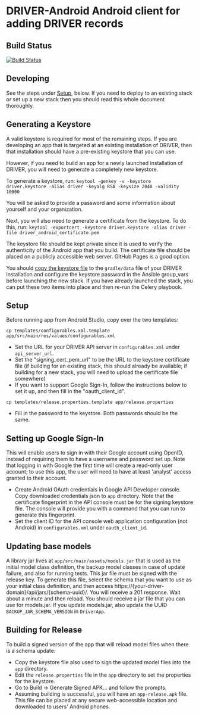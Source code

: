 # DRIVER-Android Android client for adding DRIVER records


## Build Status
[![Build Status](https://travis-ci.org/WorldBank-Transport/DRIVER-Android.svg?branch=develop)](https://travis-ci.org/WorldBank-Transport/DRIVER-Android)

## Developing
See the steps under [Setup](#setup), below. If you need to deploy to an existing stack or set up a new stack
then you should read this whole document thoroughly.

## Generating a Keystore
A valid keystore is required for most of the remaining steps. If you are developing an app that is
targeted at an existing installation of DRIVER, then that installation should have a pre-existing
keystore that you can use.

However, if you need to build an app for a newly launched installation of DRIVER, you will need to
generate a completely new keystore.

To generate a keystore, run:
`keytool -genkey -v -keystore driver.keystore -alias driver -keyalg RSA -keysize 2048 -validity 10000`

You will be asked to provide a password and some information about yourself and your organization.

Next, you will also need to generate a certificate from the keystore. To do this, run:
`keytool -exportcert -keystore driver.keystore -alias driver -file driver_android_certificate.pem`

The keystore file should be kept private since it is used to verify the authenticity of the Android
app that you build. The certificate file should be placed on a publicly accessible web server.
GitHub Pages is a good option.

You should [copy the keystore file](https://github.com/WorldBank-Transport/DRIVER/#developing) to the `gradle/data` file of your DRIVER installation and
configure the keystore password in the Ansible group\_vars before launching the new stack. If you
have already launched the stack, you can put these two items into place and then re-run the Celery
playbook.

## Setup
Before running app from Android Studio, copy over the two templates:
```
cp templates/configurables.xml.template app/src/main/res/values/configurables.xml
```

- Set the URL for your DRIVER API server in `configurables.xml` under `api_server_url`.
- Set the "signing\_cert\_pem\_url" to be the URL to the keystore certificate file (if building for
  an existing stack, this should already be available; if building for a new stack, you will need to
  upload the certificate file somewhere)
- If you want to support Google Sign-In, follow the instructions below to set it up, and then fill
  in the "oauth\_client\_id".

```
cp templates/release.properties.template app/release.properties
```

- Fill in the password to the keystore. Both passwords should be the same.

## Setting up Google Sign-In
This will enable users to sign in with their Google account using OpenID, instead of requiring them
to have a username and password set up. Note that logging in with Google the first time will create
a read-only user account; to use this app, the user will need to have at least 'analyst' access
granted to their account.

  - Create Android OAuth credentials in Google API Developer console. Copy downloaded credentials
    json to `app` directory.  Note that the certificate fingerprint in the API console must be for
    the signing keystore file.  The console will provide you with a command that you can run to
    generate this fingerprint.
  - Set the client ID for the API console web application configuration (not Android) in
    `configurables.xml` under `oauth_client_id`.

## Updating base models
A library jar lives at `app/src/main/assets/models.jar` that is used as the initial model class
definition, the backup model classes in case of update failure, and also for running tests. This jar
file must be signed with the release key. To generate this file, select the schema that you want to
use as your initial class definition, and then access
https://{your-driver-domain}/api/jars/{schema-uuid}/. You will receive a 201 response. Wait about a
minute and then reload. You should receive a jar file that you can use for models.jar.  If you
update models.jar, also update the UUID `BACKUP_JAR_SCHEMA_VERSION` in `DriverApp`.

## Building for Release
To build a signed version of the app that will reload model files when there is a schema update:

  - Copy the keystore file also used to sign the updated model files into the `app` directory.
  - Edit the `release.properties` file in the `app` directory to set the properties for the
    keystore.
  - Go to Build -> Generate Signed APK... and follow the prompts.
  - Assuming building is successful, you will have an `app-release.apk` file. This file can be
    placed at any secure web-accessible location and downloaded to users' Android phones.
